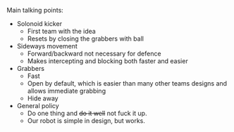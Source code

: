 Main talking points:

* Solonoid kicker
  - First team with the idea
  - Resets by closing the grabbers with ball
* Sideways movement
  - Forward/backward not necessary for defence
  - Makes intercepting and blocking both faster and easier
* Grabbers
  - Fast
  - Open by default, which is easier than many other teams designs and allows
    immediate grabbing
  - Hide away
* General policy
  - Do one thing and ~~do it well~~ not fuck it up.
  - Our robot is simple in design, but works.
